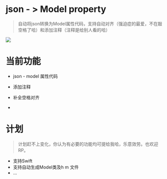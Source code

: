 # json - > Model property 

> 自动将json转换为Model属性代码，支持自动对齐（强迫症的最爱，不在敲空格了哈）和添加注释（注释是给别人看的哈）




![](1.gif)



# 当前功能

- json - model 属性代码


- 添加注释
- 补全空格对齐
- ​

# 计划

> 计划赶不上变化，你认为有必要的功能均可提给我哈，乐意效劳。也欢迎RP。

- 支持Swift
- 支持自动生成Model类及h m 文件
- ...
